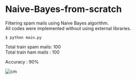 # Naive-Bayes-from-scratch
Filtering spam mails using Naive Bayes algorithm.  
All codes were implemented without using external libraries.  

```
$ python main.py
```

Total train spam mails: 100  
Total train ham mails : 100  

Accuracy : 90%  

![cm](https://user-images.githubusercontent.com/63924704/141687811-daf774c2-0c72-44b7-b1df-627e7dcdc53d.png)
